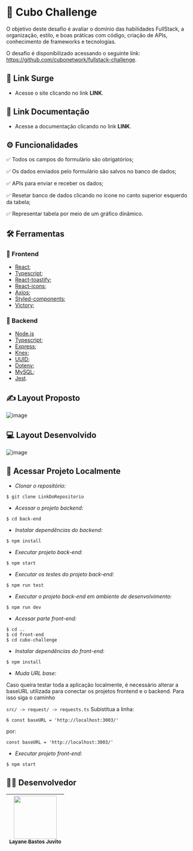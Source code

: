# :scroll: Cubo Challenge

O objetivo deste desafio é avaliar o domínio das habilidades FullStack, a organização, estilo, e boas práticas com código, criação de APIs, conhecimento de frameworks e tecnologias.

O desafio é disponibilizado acessando o seguinte link: https://github.com/cubonetwork/fullstack-challenge.

## :link: Link Surge 
- Acesse o site clicando no link **LINK**.

## :link: Link Documentação
- Acesse a documentação clicando no link **LINK**.


## ⚙️ Funcionalidades
✅ Todos os campos do formulário são obrigatórios;

✅ Os dados enviados pelo formulário são salvos no banco de dados;

✅ APIs para enviar e receber os dados;

✅ Resetar banco de dados clicando no ícone no canto superior esquerdo da tabela;

✅ Representar tabela por meio de um gráfico dinâmico.

## :hammer_and_wrench: Ferramentas 
### 🍮 Frontend
- [React](https://pt-br.reactjs.org/);
- [Typescript](https://www.typescriptlang.org/docs/);
- [React-toastify](https://fkhadra.github.io/react-toastify/introduction/);
- [React-icons](https://react-icons.github.io/react-icons/);
- [Axios](https://axios-http.com/ptbr/docs/intro/);
- [Styled-components](https://styled-components.com/docs/);
- [Victory](https://formidable.com/open-source/victory/docs/);
### 🤵 Backend
- [Node.js](https://nodejs.dev/)
- [Typescript](https://www.typescriptlang.org/docs/);
- [Express](http://expressjs.com/);
- [Knex](http://knexjs.org/guide/);
- [UUID](https://www.npmjs.com/package/uuid);
- [Dotenv](https://www.npmjs.com/package/dotenv);
- [MySQL](https://dev.mysql.com/doc/);
- [Jest](https://jestjs.io/pt-BR/).

## ✍️ Layout Proposto

![image](https://user-images.githubusercontent.com/98998030/182635348-2c1baa99-0f68-48c3-8596-4330c1f021c1.png)

## :computer: Layout Desenvolvido

![image](https://user-images.githubusercontent.com/98998030/182630073-bbcfff83-355d-45fe-a9d1-7df8ab088df2.png)

## 📁 Acessar Projeto Localmente

- *Clonar o repositório:*

```
$ git clone LinkDoRepositorio
```

- *Acessar o projeto backend:*

```
$ cd back-end
```

- *Instalar dependências do backend:*

```
$ npm install
```

- *Executar projeto back-end:*

```
$ npm start
```
- *Executar os testes do projeto back-end:*

```
$ npm run test
```

- *Executar o projeto back-end em ambiente de desenvolvimento:*

```
$ npm run dev
```

- *Acessar parte front-end:*

```
$ cd ..
$ cd front-end
$ cd cubo-challenge
```

- *Instalar dependências do front-end:*

```
$ npm install
```

- *Muda URL base:*

Caso queira testar toda a aplicação localmente, é necessário alterar a baseURL utilizada para conectar os projetos frontend e o backend. Para isso siga o caminho

 ```src/ -> request/ -> requests.ts```
Subistitua a linha:

```
6 const baseURL = 'http://localhost:3003/'
```
por:
```
const baseURL = 'http://localhost:3003/'
```

- *Executar projeto front-end:*

```
$ npm start
```

## 👨‍💻 Desenvolvedor
[<img src="https://avatars.githubusercontent.com/u/50851374?v=4" width=115><br><sub>Layane Bastos Juvito</sub>](https://github.com/MatthsMB) |
| :---: |